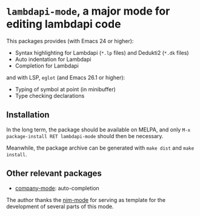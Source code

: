 `lambdapi-mode`, a major mode for editing lambdapi code
=======================================================

This packages provides (with Emacs 24 or higher):
* Syntax highlighting for Lambdapi (`*.lp` files) and Dedukti2 (`*.dk` files)
* Auto indentation for Lambdapi
* Completion for Lambdapi

and with LSP, `eglot` (and Emacs 26.1 or higher):
* Typing of symbol at point (in minibuffer)
* Type checking declarations

Installation
------------
In the long term, the package should be available on MELPA, and only `M-x
package-install RET lambdapi-mode` should then be necessary.

Meanwhile, the package archive can be generated with 
`make dist` and `make install`.

Other relevant packages
-----------------------
* [company-mode](https://github.com/company-mode/company-mode): auto-completion

The author thanks the [nim-mode](https://github.com/nim-lang/nim-mode) for
serving as template for the development of several parts of this mode.
